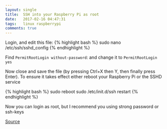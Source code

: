 ```yaml
---
layout: single
title: 	SSH into your Raspberry Pi as root
date: 	2017-02-16 04:47:31
tags:	linux raspberrypi
comments: true
---
```


Login, and edit this file:
{% highlight bash %}
sudo nano /etc/ssh/sshd_config
{% endhighlight %} 

Find `PermitRootLogin without-password`: and change it to `PermitRootLogin yes`

Now close and save the file (by pressing Ctrl+X then Y, then finally press Enter).
To ensure it takes effect either reboot your Raspberry Pi or the SSHD service

{% highlight bash %}
sudo reboot
sudo /etc/init.d/ssh restart 
{% endhighlight %} 

Now you can login as root, but I recommend you using strong password or ssh-keys


[Source](http://raspberrypi.stackexchange.com/questions/48056/login-as-root-not-possible)
